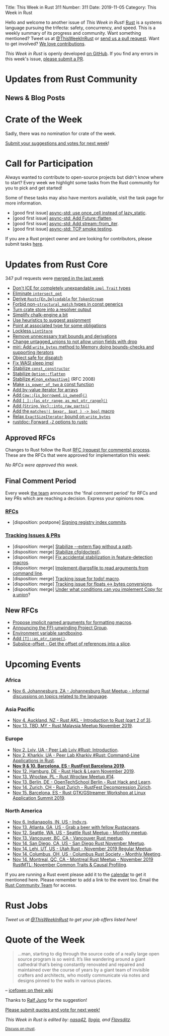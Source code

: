 Title: This Week in Rust 311
Number: 311
Date: 2019-11-05
Category: This Week in Rust

Hello and welcome to another issue of *This Week in Rust*!
[Rust](http://rust-lang.org) is a systems language pursuing the trifecta: safety, concurrency, and speed.
This is a weekly summary of its progress and community.
Want something mentioned? Tweet us at [@ThisWeekInRust](https://twitter.com/ThisWeekInRust) or [send us a pull request](https://github.com/cmr/this-week-in-rust).
Want to get involved? [We love contributions](https://github.com/rust-lang/rust/blob/master/CONTRIBUTING.md).

*This Week in Rust* is openly developed [on GitHub](https://github.com/cmr/this-week-in-rust).
If you find any errors in this week's issue, [please submit a PR](https://github.com/cmr/this-week-in-rust/pulls).

# Updates from Rust Community

## News & Blog Posts

# Crate of the Week

Sadly, there was no nomination for crate of the week.

[Submit your suggestions and votes for next week][submit_crate]!

[submit_crate]: https://users.rust-lang.org/t/crate-of-the-week/2704

# Call for Participation

Always wanted to contribute to open-source projects but didn't know where to start?
Every week we highlight some tasks from the Rust community for you to pick and get started!

Some of these tasks may also have mentors available, visit the task page for more information.

* [good first issue] [async-std: use once_cell instead of lazy_static](https://github.com/async-rs/async-std/issues/406).
* [good first issue] [async-std: Add Future::flatten](https://github.com/async-rs/async-std/issues/404).
* [good first issue] [async-std: Add stream::from_iter](https://github.com/async-rs/async-std/issues/400).
* [good first issue] [async-std: TCP smoke testing](https://github.com/async-rs/async-std/issues/407).

If you are a Rust project owner and are looking for contributors, please submit tasks [here][guidelines].

[guidelines]: https://users.rust-lang.org/t/twir-call-for-participation/4821

# Updates from Rust Core

347 pull requests were [merged in the last week][merged]

[merged]: https://github.com/search?q=is%3Apr+org%3Arust-lang+is%3Amerged+merged%3A2019-10-21..2019-10-28

* [Don't ICE for completely unexpandable `impl Trait` types](https://github.com/rust-lang/rust/pull/65777)
* [Eliminate `intersect_opt`](https://github.com/rust-lang/rust/pull/65648)
* [Derive `Rustc{En,De}codable` for `TokenStream`](https://github.com/rust-lang/rust/pull/65641)
* [Forbid non-`structural_match` types in const generics](https://github.com/rust-lang/rust/pull/65627)
* [Turn crate store into a resolver output](https://github.com/rust-lang/rust/pull/65625)
* [Simplify chalk-engine a bit](https://github.com/rust-lang/chalk/pull/264)
* [Use heuristics to suggest assignment](https://github.com/rust-lang/rust/pull/65566)
* [Point at associated type for some obligations](https://github.com/rust-lang/rust/pull/65288)
* [Lockless `LintStore`](https://github.com/rust-lang/rust/pull/65193)
* [Remove unnecessary trait bounds and derivations](https://github.com/rust-lang/rust/pull/65647)
* [Change untagged_unions to not allow union fields with drop](https://github.com/rust-lang/rust/pull/62330)
* [miri: Add `write_bytes` method to Memory doing bounds-checks and supporting iterators](https://github.com/rust-lang/rust/pull/65621)
* [Object safe for dispatch](https://github.com/rust-lang/rust/pull/57545)
* [Fix WASI sleep impl](https://github.com/rust-lang/rust/pull/65617)
* [Stabilize `const_constructor`](https://github.com/rust-lang/rust/pull/65188)
* [Stabilize `Option::flatten`](https://github.com/rust-lang/rust/pull/64747)
* [Stabilize `#[non_exhaustive]`](https://github.com/rust-lang/rust/pull/64639) (RFC 2008)
* [Make `is_power_of_two` a const function](https://github.com/rust-lang/rust/pull/65092)
* [Add by-value iterator for arrays](https://github.com/rust-lang/rust/pull/62959)
* [Add `Cow::`{`is_borrowed`, `is_owned`}`()`](https://github.com/rust-lang/rust/pull/65144)
* [Add `[_]::`{`as_ptr_range`, `as_mut_ptr_range`}`()`](https://github.com/rust-lang/rust/pull/65806)
* [Add {`String`, `Vec`}`::into_raw_parts()`](https://github.com/rust-lang/rust/pull/65705)
* [Add the `matches!( $expr, $pat ) -> bool` macro](https://github.com/rust-lang/rust/pull/65479)
* [Relax `ExactSizeIterator` bound on `write_bytes`](https://github.com/rust-lang/rust/pull/65704)
* [rustdoc: Forward `-Z` options to rustc](https://github.com/rust-lang/rust/pull/65314)

## Approved RFCs

Changes to Rust follow the Rust [RFC (request for comments)
process](https://github.com/rust-lang/rfcs#rust-rfcs). These
are the RFCs that were approved for implementation this week:

*No RFCs were approved this week.*

## Final Comment Period

Every week [the team](https://www.rust-lang.org/team.html) announces the
'final comment period' for RFCs and key PRs which are reaching a
decision. Express your opinions now.

### [RFCs](https://github.com/rust-lang/rfcs/labels/final-comment-period)

* [disposition: postpone] [Signing registry index commits](https://github.com/rust-lang/rfcs/pull/2474).

### [Tracking Issues & PRs](https://github.com/rust-lang/rust/labels/final-comment-period)

* [disposition: merge] [Stabilize --extern flag without a path](https://github.com/rust-lang/rust/pull/64882).
* [disposition: merge] [Stabilize cfg(doctest)](https://github.com/rust-lang/rust/pull/63803).
* [disposition: merge] [Fix accidental stabilization in feature-detection macros](https://github.com/rust-lang/rust/pull/64534).
* [disposition: merge] [Implement @argsfile to read arguments from command line](https://github.com/rust-lang/rust/issues/63576).
* [disposition: merge] [Tracking issue for todo! macro](https://github.com/rust-lang/rust/issues/59277).
* [disposition: merge] [Tracking issue for floats ↔ bytes conversions](https://github.com/rust-lang/rust/issues/60446).
* [disposition: merge] [Under what conditions can you implement Copy for a union](https://github.com/rust-lang/rust/issues/65748)?

## New RFCs

* [Propose implicit named arguments for formatting macros](https://github.com/rust-lang/rfcs/pull/2795).
* [Announcing the FFI-unwinding Project Group](https://github.com/rust-lang/rfcs/pull/2797).
* [Environment variable sandboxing](https://github.com/rust-lang/rfcs/pull/2794).
* [Add `[T]::as_ptr_range()`](https://github.com/rust-lang/rfcs/pull/2791).
* [Subslice-offset - Get the offset of references into a slice](https://github.com/rust-lang/rfcs/pull/2796).

# Upcoming Events

### Africa

* [Nov  6. Johannesburg, ZA - Johannesburg Rust Meetup - informal discussions on topics related to the language](https://www.meetup.com/Johannesburg-Rust-Meetup/events/dgqmbryzpbjb/).

### Asia Pacific

* [Nov  4. Auckland, NZ - Rust AKL - Introduction to Rust (part 2 of 3)](https://www.meetup.com/rust-akl/events/259481269/).
* [Nov 13. TBD, MY - Rust Malaysia Meetup November 2019](https://docs.google.com/forms/d/e/1FAIpQLSfZM9XYmBXq9tjqRziR-O3vBmm4rt1Ltnc9bGcleVrLmZHrSg/viewform).

### Europe

* [Nov 2. Lviv, UA - Peer Lab Lviv #Rust: Introduction](https://t.me/peerlab_lviv_rust/135).
* [Nov 2. Kharkiv, UA - Peer Lab Kharkiv #Rust: Command-Line Applications in Rust](https://www.facebook.com/events/689432161466405/).
* **[Nov 9 & 10. Barcelona, ES - RustFest Barcelona 2019](https://barcelona.rustfest.eu/).**
* [Nov 12. Hamburg, DE - Rust Hack & Learn November 2019](https://www.meetup.com/Rust-Meetup-Hamburg/events/265899865/).
* [Nov 13. Wrocław, PL - Rust Wrocław Meetup #14](https://www.meetup.com/Rust-Wroclaw/events/265813648/).
* [Nov 13. Berlin, DE - OpenTechSchool Berlin - Rust Hack and Learn](https://www.meetup.com/opentechschool-berlin/events/nxdpgryzpbrb/).
* [Nov 14. Zurich, CH - Rust Zurich - RustFest Decompression Zürich](https://www.meetup.com/Rust-Zurich/events/265593126/).
* [Nov 15. Barcelona, ES - Rust GTK/GStreamer Workshop at Linux Application Summit 2019](https://www.meetup.com/Barcelona-Free-Software/events/265596417/).

### North America

* [Nov  6. Indianapolis, IN, US - Indy.rs](https://www.meetup.com/indyrs/events/mffbtpyzpbjb/).
* [Nov 13. Atlanta, GA, US - Grab a beer with fellow Rustaceans](https://www.meetup.com/Rust-ATL/events/qxqdgryzpbrb/).
* [Nov 12. Seattle, WA, US - Seattle Rust Meetup - Monthly meetup](https://www.meetup.com/Seattle-Rust-Meetup/events/prbtdryzpbqb/).
* [Nov 13. Vancouver, BC, CA - Vancouver Rust meetup](https://www.meetup.com/Vancouver-Rust/events/rwcpfryzpbrb/).
* [Nov 14. San Diego, CA, US - San Diego Rust November Meetup](https://www.meetup.com/San-Diego-Rust/events/265981542/).
* [Nov 14. Lehi, UT, US - Utah Rust - November 2019 Regular Meetup](https://www.meetup.com/utah-rust/events/265905259/).
* [Nov 14. Columbus, OH, US - Columbus Rust Society - Monthly Meeting](https://www.meetup.com/columbus-rs/events/dpkhgryzpbsb/).
* [Nov 14. Montreal, QC, CA - Montreal Rust Meetup - November 2019 RustMTL: November Common Traits & Causal Profiling](https://www.meetup.com/Rust-Montreal/events/prvrjryzpbqb/).

If you are running a Rust event please add it to the [calendar] to get
it mentioned here. Please remember to add a link to the event too.
Email the [Rust Community Team][community] for access.

[calendar]: https://www.google.com/calendar/embed?src=apd9vmbc22egenmtu5l6c5jbfc%40group.calendar.google.com
[community]: mailto:community-team@rust-lang.org

# Rust Jobs

*Tweet us at [@ThisWeekInRust](https://twitter.com/ThisWeekInRust) to get your job offers listed here!*

# Quote of the Week

> …man, starting to dig through the source code of a really large open source program is so weird. It’s like wandering around a giant cathedral that’s being constantly renovated and repaired and maintained over the course of years by a giant team of invisible crafters and architects, who mostly communicate via notes and designs pinned to the walls in various places.

– [icefoxen on their wiki](https://wiki.alopex.li/WhereRustcSpendsItsTime)

Thanks to [Ralf Jung](https://users.rust-lang.org/t/twir-quote-of-the-week/328/717) for the suggestion!

[Please submit quotes and vote for next week!](https://users.rust-lang.org/t/twir-quote-of-the-week/328)

*This Week in Rust is edited by: [nasa42](https://github.com/nasa42), [llogiq](https://github.com/llogiq), and [Flavsditz](https://github.com/Flavsditz).*

<small>[Discuss on r/rust]().</small>
